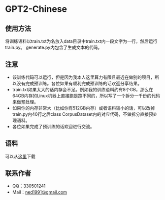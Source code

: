 # GPT2-Chinese

## 使用方法

将训练语料以train.txt为名放入data目录中train.txt内一段文字为一行。然后运行train.py。
generate.py内包含了生成文本的代码。

## 注意

- 该训练代码可以运行，但是因为我本人这里算力有限且最近在做别的项目，所以没有完成预训练。各位如果有顺利完成预训练的话欢迎分享结果。
- train.txt如果太大的话内存会不足。例如我的训练语料约有8个GB，那么在64GB内存的Linux机器上直接跑是跑不同的，所以写了一个拆分一千份的代码来做预处理。
- 如果你的内存非常大（比如你有512GB内存）或者语料较小的话，可以改掉train.py内40行之后class CorpusDataset内的对应代码，不做拆分直接预处理语料。
- 各位如果完成了预训练的话欢迎进行交流。

## 语料

可以从[这里](https://github.com/brightmart/nlp_chinese_corpus)下载

## 联系作者

 - QQ：330501241
 - Mail：ned1991@gmail.com